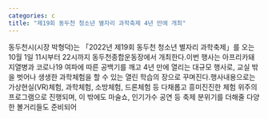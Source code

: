 ```yaml
---
categories: c
title: "제19회 동두천 청소년 별자리 과학축제 4년 만에 개최"
---
```

동두천시(시장 박형덕)는 「2022년 제19회 동두천 청소년 별자리 과학축제」를 오는 10월 1일 11시부터 22시까지 동두천종합운동장에서 개최한다.이번 행사는 아프리카돼지열병과 코로나19 여파에 따른 공백기를 깨고 4년 만에 열리는 대규모 행사로, 교실 밖을 벗어나 생생한 과학체험을 할 수 있는 열린 학습의 장으로 꾸며진다.행사내용으로는 가상현실(VR)체험, 과학체험, 소방체험, 드론체험 등 다채롭고 흥미진진한 체험 위주의 프로그램으로 진행되며, 이 밖에도 마술쇼, 인기가수 공연 등 축제 분위기를 더해줄 다양한 볼거리들도 준비되어